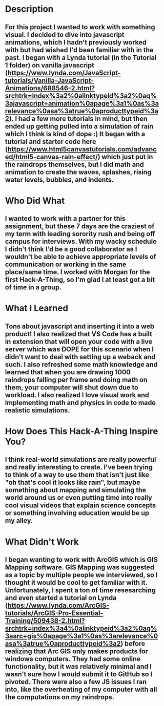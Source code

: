 # Description

## For this project I wanted to work with something visual. I decided to dive into javascript animations, which I hadn't previously worked with but had wished I'd been familiar with in the past. I began with a Lynda tutorial (in the Tutorial 1 folder) on vanilla javascript (https://www.lynda.com/JavaScript-tutorials/Vanilla-JavaScript-Animations/688546-2.html?srchtrk=index%3a2%0alinktypeid%3a2%0aq%3ajavascript+animation%0apage%3a1%0as%3arelevance%0asa%3atrue%0aproducttypeid%3a2). I had a few more tutorials in mind, but then ended up getting pulled into a simulation of rain which I think is kind of dope :) It began with a tutorial and starter code here (https://www.html5canvastutorials.com/advanced/html5-canvas-rain-effect/) which just put in the raindrops themselves, but I did math and animation to create the waves, splashes, rising water levels, bubbles, and indents.

# Who Did What

## I wanted to work with a partner for this assignment, but these 7 days are the craziest of my term with leading sorority rush and being off campus for interviews. With my wacky schedule I didn't think I'd be a good collaborator as I wouldn't be able to achieve appropriate levels of communication or working in the same place/same time. I worked with Morgan for the first Hack-A-Thing, so I'm glad I at least got a bit of time in a group.

# What I Learned

## Tons about javascript and inserting it into a web product! I also realized that VS Code has a built in extension that will open your code with a live server which was DOPE for this scenario when I didn't want to deal with setting up a weback and such. I also refreshed some math knowledge and learned that when you are drawing 1000 raindrops falling per frame and doing math on them, your computer will shut down due to workload. I also realized I love visual work and implementing math and physics in code to made realistic simulations.

# How Does This Hack-A-Thing Inspire You?

## I think real-world simulations are really powerful and really interesting to create. I've been trying to think of a way to use them that isn't just like "oh that's cool it looks like rain", but maybe something about mapping and simulating the world around us or even putting time into really cool visual videos that explain science concepts or something involving education would be up my alley.

# What Didn't Work

## I began wanting to work with ArcGIS which is GIS Mapping software. GIS Mapping was suggested as a topic by multiple people we interviewed, so I thought it would be cool to get familiar with it. Unfortunately, I spent a ton of time resesarching and even started a tutorial on Lynda (https://www.lynda.com/ArcGIS-tutorials/ArcGIS-Pro-Essential-Training/509438-2.html?srchtrk=index%3a4%0alinktypeid%3a2%0aq%3aarc+gis%0apage%3a1%0as%3arelevance%0asa%3atrue%0aproducttypeid%3a2) before realizing that Arc GIS only makes products for windows computers. They had some online functionality, but it was relatively minimal and I wasn't sure how I would submit it to GitHub so I pivoted. There were also a few JS issues I ran into, like the overheating of my computer with all the computations on my raindrops.

